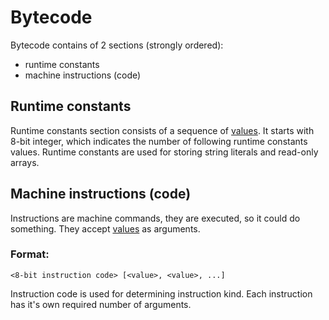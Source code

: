 # Bytecode

Bytecode contains of 2 sections (strongly ordered):
 - runtime constants
 - machine instructions (code)

## Runtime constants

Runtime constants section consists of a sequence of [values](Values.md). 
It starts with 8-bit integer, which indicates the number of following runtime constants values.
Runtime constants are used for storing string literals and read-only arrays.

## Machine instructions (code)

Instructions are machine commands, they are executed, so it could do something.
They accept [values](Values.md) as arguments.

### Format:
```
<8-bit instruction code> [<value>, <value>, ...]
```

Instruction code is used for determining instruction kind. Each instruction has it's own required number of arguments.

